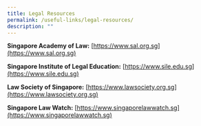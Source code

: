 ```yaml
---
title: Legal Resources
permalink: /useful-links/legal-resources/
description: ""
---
```

**Singapore Academy of Law:** [https://www.sal.org.sg](https://www.sal.org.sg)

**Singapore Institute of Legal Education:** [https://www.sile.edu.sg](https://www.sile.edu.sg)

**Law Society of Singapore:** [https://www.lawsociety.org.sg](https://www.lawsociety.org.sg)

**Singapore Law Watch:** [https://www.singaporelawwatch.sg](https://www.singaporelawwatch.sg)